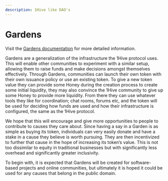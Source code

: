 ```yaml
---
description: 1Hive like DAO's
---
```


# Gardens

Visit the [Gardens documentation](https://1hive.gitbook.io/celeste/) for more detailed information.

Gardens are a generalization of the infrastructure the 1Hive protocol uses. This will enable other communities to experiment with a similar setup, allowing them to raise funds and make decisions amongst themselves effectively. Through Gardens, communities can launch their own token with their own issuance policy or use an existing token. To give a new token value they can provide some Honey during the creation process to create some initial liquidity, they may also convince the 1Hive community to give up some Honey to provide more liquidity. From there they can use whatever tools they like for coordination; chat rooms, forums etc, and the token will be used for deciding how funds are used and how their infrastructure is configured, the same as the 1Hive protocol.

We hope that this will encourage and give more opportunities to people to contribute to causes they care about. Since having a say in a Garden is as simple as buying its token, individuals can very easily donate and have a stake in a cause they believe is worth pursuing. They are then incentivized to further that cause in the hope of increasing its token’s value. This is not too dissimilar to equity in traditional businesses but with significantly less overhead and significantly greater inclusivity.

To begin with, it is expected that Gardens will be created for software-based projects and online communities, but ultimately it is hoped it could be used for any causes that belong in the public domain.

